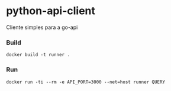 # python-api-client
Cliente simples para a go-api

### Build
`docker build -t runner .`

### Run
`docker run -ti --rm -e API_PORT=3000 --net=host runner QUERY`